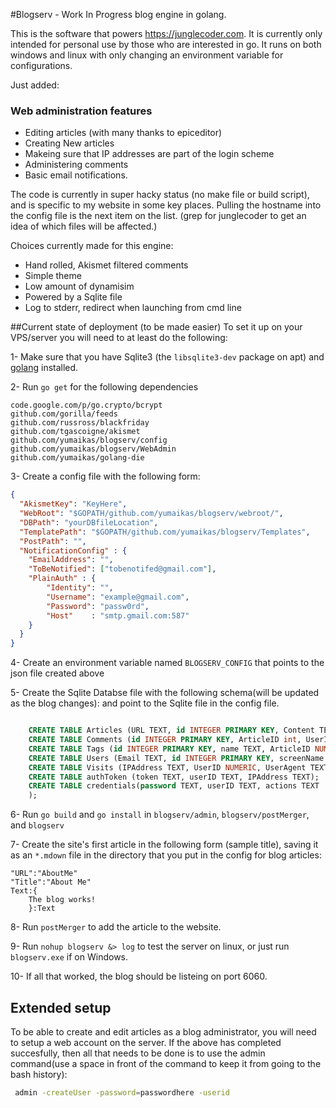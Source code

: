 #Blogserv - Work In Progress blog engine in golang.

This is the software that powers https://junglecoder.com. It is currently only intended for personal use by those who are interested in go. It runs on both windows and linux with only changing an environment variable for configurations. 

Just added:

### Web administration features
* Editing articles (with many thanks to epiceditor)
* Creating New articles 
* Makeing sure that IP addresses are part of the login scheme
* Administering comments
* Basic email notifications. 

The code is currently in super hacky status (no make file or build script), and is specific to my website in some key places. Pulling the hostname into the config file is the next item on the list. (grep for junglecoder to get an idea of which files will be affected.)

Choices currently made for this engine:

* Hand rolled, Akismet filtered comments 
* Simple theme 
* Low amount of dynamisim
* Powered by a Sqlite file 
* Log to stderr, redirect when launching from cmd line

##Current state of deployment (to be made easier)
To set it up on your VPS/server you will need to at least do the following:

1- Make sure that you have Sqlite3 (the `libsqlite3-dev` package on apt) and [golang](http://golang.org/doc/install) installed. 

2- Run `go get` for the following dependencies 

	code.google.com/p/go.crypto/bcrypt
 	github.com/gorilla/feeds
 	github.com/russross/blackfriday
 	github.com/tgascoigne/akismet
 	github.com/yumaikas/blogserv/config
 	github.com/yumaikas/blogserv/WebAdmin
 	github.com/yumaikas/golang-die

3- Create a config file with the following form:

```json 
{
  "AkismetKey": "KeyHere",
  "WebRoot": "$GOPATH/github.com/yumaikas/blogserv/webroot/",
  "DBPath": "yourDBfileLocation",
  "TemplatePath": "$GOPATH/github.com/yumaikas/blogserv/Templates",
  "PostPath": "",
  "NotificationConfig" : {
	"EmailAddress": "",
	"ToBeNotified": ["tobenotifed@gmail.com"],
	"PlainAuth" : {
		"Identity": "",
		"Username": "example@gmail.com",
		"Password": "passw0rd",
		"Host"    : "smtp.gmail.com:587"
	}
  }
}
```

4- Create an environment variable named `BLOGSERV_CONFIG` that points to the json file created above

5- Create the Sqlite Databse file with the following schema(will be updated as the blog changes): and point to the Sqlite file in the config file.

```Sql

	CREATE TABLE Articles (URL TEXT, id INTEGER PRIMARY KEY, Content TEXT, Title TEXT, PublishStage TEXT);
	CREATE TABLE Comments (id INTEGER PRIMARY KEY, ArticleID int, UserID int, Content string, GUID TEXT, Status TEXT);
	CREATE TABLE Tags (id INTEGER PRIMARY KEY, name TEXT, ArticleID NUMERIC);
	CREATE TABLE Users (Email TEXT, id INTEGER PRIMARY KEY, screenName TEXT);
	CREATE TABLE Visits (IPAddress TEXT, UserID NUMERIC, UserAgent TEXT);
	CREATE TABLE authToken (token TEXT, userID TEXT, IPAddress TEXT);
	CREATE TABLE credentials(password TEXT, userID TEXT, actions TEXT
	);
```

6- Run `go build` and `go install` in `blogserv/admin`, `blogserv/postMerger`, and `blogserv`

7- Create the site's first article in the following form (sample title), saving it as an `*.mdown` file in the directory that you put in the config for blog articles:

	"URL":"AboutMe"
	"Title":"About Me"
	Text:{
		The blog works!
		}:Text

8- Run `postMerger` to add the article to the website.

9- Run `nohup blogserv &> log` to test the server on linux, or just run `blogserv.exe` if on Windows. 

10-  If all that worked, the blog should be listeing on port 6060.

## Extended setup

To be able to create and edit articles as a blog administrator, you will need to setup a web account on the server. If the above has completed succesfully, then all that needs to be done is to use the admin command(use a space in front of the command to keep it from going to the bash history):

```bash
 admin -createUser -password=passwordhere -userid
```
